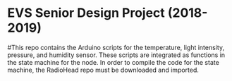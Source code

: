 # EVS Senior Design Project (2018-2019)

#This repo contains the Arduino scripts for the temperature, light intensity, pressure, and humidity sensor.
These scripts are integrated as functions in the state machine for the node. In order to compile the code for the
state machine, the RadioHead repo must be downloaded and imported.
